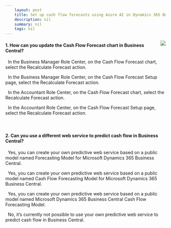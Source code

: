 ```yaml
---
    layout: post
    title: Set up cash flow forecasts using Azure AI in Dynamics 365 Business Central  
    description: nil
    summary: nil
    tags: nil
---
```



 <a target="_blank" href="https://docs.microsoft.com/en-us/learn/modules/setup-cash-flow-forecasts/6-check/"><i class="fas fa-external-link-alt"></i> </a>
 <img align="right" src="https://docs.microsoft.com/en-us/learn/achievements/setup-cash-flow-forecasts.svg">
####  1. How can you update the Cash Flow Forecast chart in Business Central?


<i class='far fa-square'></i> &nbsp;&nbsp;In the Business Manager Role Center, on the Cash Flow Forecast chart, select the Recalculate Forecast action.

<i class='far fa-square'></i> &nbsp;&nbsp;In the Business Manager Role Center, on the Cash Flow Forecast Setup page, select the Recalculate Forecast action.

<i class='fas fa-check-square' style='color: Dodgerblue;'></i> &nbsp;&nbsp;In the Accountant Role Center, on the Cash Flow Forecast chart, select the Recalculate Forecast action.

<i class='far fa-square'></i> &nbsp;&nbsp;In the Accountant Role Center, on the Cash Flow Forecast Setup page, select the Recalculate Forecast action.
<br />
<br />
<br />

####  2. Can you use a different web service to predict cash flow in Business Central?


<i class='fas fa-check-square' style='color: Dodgerblue;'></i> &nbsp;&nbsp;Yes, you can create your own predictive web service based on a public model named Forecasting Model for Microsoft Dynamics 365 Business Central.

<i class='far fa-square'></i> &nbsp;&nbsp;Yes, you can create your own predictive web service based on a public model named Cash Flow Forecasting Model for Microsoft Dynamics 365 Business Central.

<i class='far fa-square'></i> &nbsp;&nbsp;Yes, you can create your own predictive web service based on a public model named Microsoft Dynamics 365 Business Central Cash Flow Forecasting Model.

<i class='far fa-square'></i> &nbsp;&nbsp;No, it’s currently not possible to use your own predictive web service to predict cash flow in Business Central.
<br />
<br />
<br />
